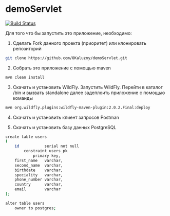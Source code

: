 # demoServlet

[![Build Status](https://travis-ci.com/OKaluzny/demoServlet.svg?branch=master)](https://travis-ci.com/OKaluzny/demoServlet)

Для того что бы запустить это приложение, необходимо:

1. Сделать Fork данного проекта (приоритет) или клонировать репозиторий

```bash
git clone https://github.com/OKaluzny/demoServlet.git
```

2. Собрать это приложение с помощью maven 

```bash
mvn clean install
```
3. Скачать и установить WildFly. Запустить WildFly. Перейти в каталог /bin и вызвать standalone
   далее задеплоить приложение с помощью команды

```bash
mvn org.wildfly.plugins:wildfly-maven-plugin:2.0.2.Final:deploy
```
4. Скачать и установить клиент запросов Postman
   
5. Скачать и установить базу данных PostgreSQL
```bash
create table users
(
    id           serial not null
        constraint users_pk
            primary key,
    first_name   varchar,
    second_name  varchar,
    birthdate    varchar,
    speciality   varchar,
    phone_number varchar,
    country      varchar,
    email        varchar
);

alter table users
    owner to postgres;
```